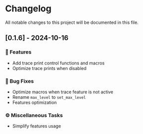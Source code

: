 # Changelog

All notable changes to this project will be documented in this file.

## [0.1.6] - 2024-10-16

### 🚀 Features

- Add trace print control functions and macros
- Optimize trace prints when disabled

### 🐛 Bug Fixes

- Optimize macros when trace feature is not active
- Rename `max_level` to `set_max_level`
- Features optimization

### ⚙️ Miscellaneous Tasks

- Simplify features usage

<!-- generated by git-cliff -->

